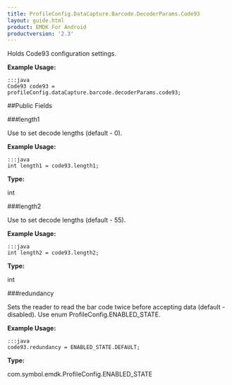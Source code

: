 ```yaml
---
title: ProfileConfig.DataCapture.Barcode.DecoderParams.Code93
layout: guide.html
product: EMDK For Android
productversion: '2.3'
---
```


Holds Code93 configuration settings.

 

**Example Usage:**
	
	:::java	
	Code93 code93 = profileConfig.dataCapture.barcode.decoderParams.code93;


##Public Fields

###length1

Use to set decode lengths (default - 0).

 

**Example Usage:**
	
	:::java	
	int length1 = code93.length1;


**Type:**

int

###length2

Use to set decode lengths (default - 55).

 

**Example Usage:**
	
	:::java	
	int length2 = code93.length2;


**Type:**

int

###redundancy

Sets the reader to read the bar code twice before accepting data (default - disabled).
 Use enum  ProfileConfig.ENABLED_STATE.

 

**Example Usage:**
	
	:::java	
	code93.redundancy = ENABLED_STATE.DEFAULT;


**Type:**

com.symbol.emdk.ProfileConfig.ENABLED_STATE













